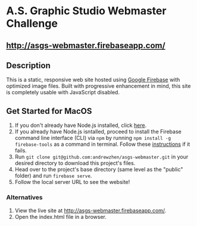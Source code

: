 # A.S. Graphic Studio Webmaster Challenge

## http://asgs-webmaster.firebaseapp.com/

## Description
This is a static, responsive web site hosted using [Google Firebase](https://firebase.google.com/) with optimized image files. Built with progressive enhancement in mind, this site is completely usable with JavaScript disabled.

## Get Started for MacOS
1. If you don't already have Node.js installed, click [here](https://github.com/creationix/nvm/blob/master/README.md).
2. If you already have Node.js isntalled, proceed to install the Firebase command line interface (CLI) via `npm` by running `npm install -g firebase-tools` as a command in terminal. Follow these [instructions](https://docs.npmjs.com/getting-started/fixing-npm-permissions) if it fails.
3. Run `git clone git@github.com:andrewzhen/asgs-webmaster.git` in your desired directory to download this project's files.
4. Head over to the project's base directory (same level as the "public" folder) and run `firebase serve`.
5. Follow the local server URL to see the website!

### Alternatives
1. View the live site at http://asgs-webmaster.firebaseapp.com/.
2. Open the index.html file in a browser.